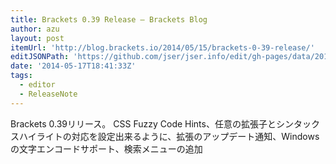 ```yaml
---
title: Brackets 0.39 Release – Brackets Blog
author: azu
layout: post
itemUrl: 'http://blog.brackets.io/2014/05/15/brackets-0-39-release/'
editJSONPath: 'https://github.com/jser/jser.info/edit/gh-pages/data/2014/05/index.json'
date: '2014-05-17T18:41:33Z'
tags:
  - editor
  - ReleaseNote
---
```

Brackets 0.39リリース。
CSS Fuzzy Code Hints、任意の拡張子とシンタックスハイライトの対応を設定出来るように、拡張のアップデート通知、Windowsの文字エンコードサポート、検索メニューの追加
